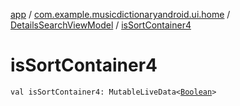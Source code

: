 [app](../../index.md) / [com.example.musicdictionaryandroid.ui.home](../index.md) / [DetailsSearchViewModel](index.md) / [isSortContainer4](./is-sort-container4.md)

# isSortContainer4

`val isSortContainer4: MutableLiveData<`[`Boolean`](https://kotlinlang.org/api/latest/jvm/stdlib/kotlin/-boolean/index.html)`>`